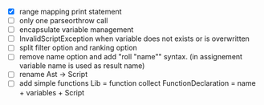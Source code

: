 - [x] range mapping print statement
- [ ] only one parseorthrow call
- [ ] encapsulate variable management
- [ ] InvalidScriptException when variable does not exists or is overwritten
- [ ] split filter option and ranking option
- [ ] remove name option and add "roll "name"" syntax.
      (in assignement variable name is used as result name)
- [ ] rename Ast -> Script
- [ ] add simple functions
      Lib = function collect
      FunctionDeclaration = name + variables + Script

